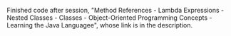 Finished code after session, "Method References - Lambda Expressions - Nested Classes - Classes - Object-Oriented Programming Concepts - Learning the Java Languagee", whose link is in the description.
